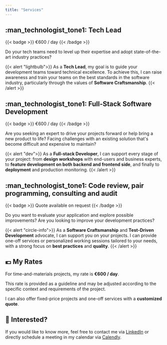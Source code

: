 ```yaml
---
title: "Services"
---
```


## :man_technologist_tone1: Tech Lead
{{< badge >}}
€600 / day
{{< /badge >}}

Do your tech teams need to level up their expertise and adopt state-of-the-art industry practices?

{{< alert "lightbulb">}}
As a **Tech Lead**, my goal is to guide your development teams toward technical excellence.
To achieve this, I can raise awareness and train your teams on the best standards in the software industry,
particularly through the values of **Software Craftsmanship**.
{{< /alert >}}

## :man_technologist_tone1: Full-Stack Software Development
{{< badge >}}
€600 / day
{{< /badge >}}

Are you seeking an expert to drive your projects forward or help bring a new product to life?
Facing challenges with an existing solution that's become difficult and expensive to maintain?

{{< alert "dev">}}
As a **Full-stack Developer**, I can support every stage of your project:
from **design workshops** with end-users and business experts, 
to **feature development on both backend and frontend side**, and finally to **deployment** and production monitoring.
{{< /alert >}}

## :man_technologist_tone1: Code review, pair programming, consulting and audit
{{< badge >}}
Quote available on request
{{< /badge >}}

Do you want to evaluate your application and explore possible improvements? Are you looking to improve
your development practices? 

{{< alert "circle-info">}}
As a **Software Craftsmanship** and **Test-Driven Development** advocate, I can support you on your projects.
I can provide one-off services or personalized working sessions tailored to your needs, with a strong focus
on **best practices** and **quality**.
{{< /alert >}}

## :euro: My Rates

For time-and-materials projects, my rate is **€600 / day**.

This rate is provided as a guideline and may be adjusted according to the specific context
and requirements of the project.

I can also offer fixed-price projects and one-off services with a **customized quote**.

## :handshake: Interested?

If you would like to know more, feel free to contact me via [LinkedIn](https://www.linkedin.com/in/atondoux)
or directly schedule a meeting in my calendar via [Calendly](https://calendly.com/atondoux/15min).
